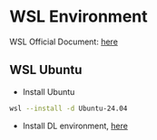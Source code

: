 # WSL Environment

WSL Official Document: [here](https://learn.microsoft.com/zh-cn/windows/wsl/install)

## WSL Ubuntu

- Install Ubuntu

```bash
wsl --install -d Ubuntu-24.04
```

- Install DL environment, [here](./local_python.md)